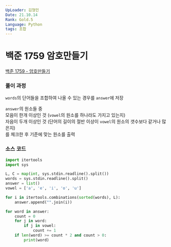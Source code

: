 ```yaml
---
UpLoader: 김형민
Date: 21.10.14
Rank: Gold.5
Language: Python
tags: 조합
---
```


# 백준 1759 암호만들기

[백준 1759 - 암호만들기](https://www.acmicpc.net/problem/1759)  
  
  
### 풀이 과정  
  
`words`의 단어들을 조합하여 나올 수 있는 경우를 `answer`에 저장  
  
`answer`의 원소들 중  
모음이 한개 이상인 것 (`vowel`의 원소를 하나라도 가지고 있는지)  
자음이 두개 이상인 것 (단어의 길이의 절반 이상이 `vowel`의 원소의 갯수보다 같거나 많은지)  
를 체크한 후 기준에 맞는 원소를 출력  
  
  
### 소스 코드

```python
import itertools
import sys

L, C = map(int, sys.stdin.readline().split())
words = sys.stdin.readline().split()
answer = list()
vowel = ['a', 'e', 'i', 'o', 'u']

for i in itertools.combinations(sorted(words), L):
    answer.append("".join(i))

for word in answer:
    count = 0
    for j in word:
        if j in vowel:
            count += 1
    if len(word) >= count * 2 and count > 0:
        print(word)
```